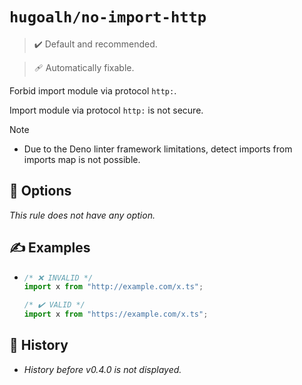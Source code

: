 # `hugoalh/no-import-http`

> ✔️ Default and recommended.

> 🩹 Automatically fixable.

Forbid import module via protocol `http:`.

Import module via protocol `http:` is not secure.

> [!NOTE]
> - Due to the Deno linter framework limitations, detect imports from imports map is not possible.

## 🔧 Options

*This rule does not have any option.*

## ✍️ Examples

- ```ts
  /* ❌ INVALID */
  import x from "http://example.com/x.ts";

  /* ✔️ VALID */
  import x from "https://example.com/x.ts";
  ```

## 📜 History

- *History before v0.4.0 is not displayed.*
